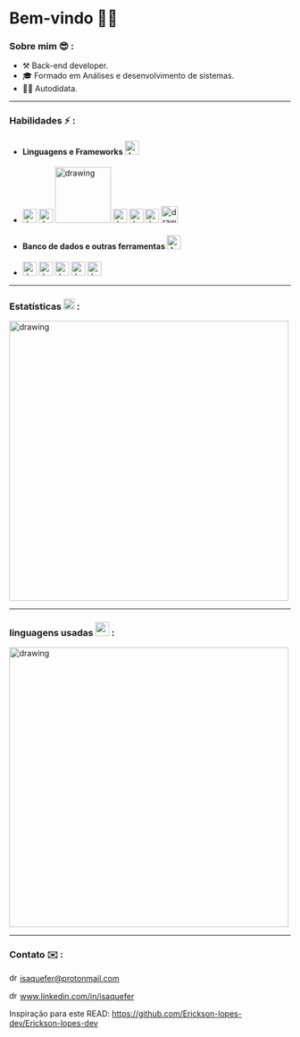 
# Bem-vindo ✌🏿

### Sobre mim  :sunglasses: :  
- ⚒️ Back-end developer.
- 🎓 Formado em Análises e desenvolvimento de sistemas.
- 👨‍💻 Autodidata.
<hr>

### Habilidades ⚡ :

- #### Linguagens e Frameworks <img src="https://cdn1.iconfinder.com/data/icons/internet-security-3/64/x-03-512.png" alt="drawing" width="25"/>
 * <img src="https://emojis.slackmojis.com/emojis/images/1450319444/32/python.png" alt="drawing" width="25"/> <img src="https://emojis.slackmojis.com/emojis/images/1483054030/1541/django.png?1483054030" alt="drawing" width="25"/> <img src="https://www.sqlalchemy.org/img/sqla_logo.png" alt="drawing" width="100"/> <img src="https://emojis.slackmojis.com/emojis/images/1450441296/151/javascript.png?" alt="drawing" width="25"/> <img src="https://emojis.slackmojis.com/emojis/images/1483052921/1537/vue.png?1483052921" alt="drawing" width="25"/> <img src="https://emojis.slackmojis.com/emojis/images/1470343792/719/html5.png?1470343792" alt="drawing" width="25"/> <img src="https://emojis.slackmojis.com/emojis/images/1497185511/2411/css.jpg?1497185511" alt="drawing" width="30"/>

- #### Banco de dados e outras ferramentas <img src="https://emojis.slackmojis.com/emojis/images/1620758692/38043/database.png?1620758692" alt="drawing" width="25"/>
 * <img src="https://emojis.slackmojis.com/emojis/images/1533733488/4439/mysql.png?1533733488" alt="drawing" width="25"/> <img src="https://emojis.slackmojis.com/emojis/images/1450470347/198/postgresql.png?1450470347" alt="drawing" width="25"/> <img src="https://emojis.slackmojis.com/emojis/images/1581212198/7766/shydocker.png?1581212198" alt="drawing" width="25"/> <img src="https://emojis.slackmojis.com/emojis/images/1501021339/341/git.png?1501021339" alt="drawing" width="25"/> <img src="https://emojis.slackmojis.com/emojis/images/1551101669/5413/linux.png?1551101669" alt="drawing" width="25"/>
<hr>

### Estatísticas  <img src="https://cdn3.iconfinder.com/data/icons/e-commerce-and-online-shopping/64/__statistics-256.png" alt="drawing" width="20"/> :
<img src="https://github-readme-stats.vercel.app/api?username=isaquefer&theme=cobalt&show_icons=true)](https://github.com/Erickson-lopes-dev/github-readme-stats" alt="drawing" width="500"/>

<hr>

###  linguagens usadas  <img src="https://img.icons8.com/color/48/000000/statistics.png" width="25" />  :

<img src="https://github-readme-stats.vercel.app/api/top-langs/?username=isaquefer&hide=scss,JavaScript,PowerShell,C++,Td,Tex,Fortran,C&layout=compact&theme=cobalt&title_color=2ED3EA" alt="drawing" width="500"/>

<hr>

### Contato ✉️ :
<img src="https://external-content.duckduckgo.com/ip3/protonmail.com.ico" alt="drawing" width="15"/> isaquefer@protonmail.com

<img src="https://emojis.slackmojis.com/emojis/images/1470343326/711/linkedin.png?1470343326" alt="drawing" width="15"/> www.linkedin.com/in/isaquefer

Inspiração para este READ: https://github.com/Erickson-lopes-dev/Erickson-lopes-dev
